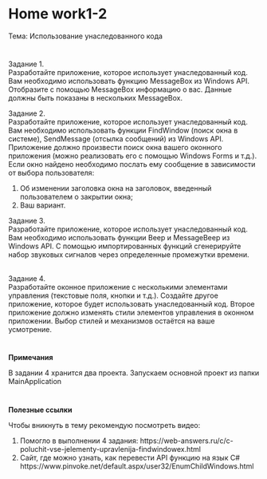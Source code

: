 # <b>Home work1-2</b>

Тема: Использование унаследованного кода<br>
#
Задание 1.<br>
Разработайте приложение, которое использует унаследованный код. Вам необходимо использовать функцию MessageBox из Windows API. Отобразите с помощью MessageBox информацию о вас. Данные должны быть показаны в нескольких MessageBox.

Задание 2.<br>
Разработайте приложение, которое использует унаследованный код. Вам необходимо использовать функции FindWindow (поиск окна в системе), SendMessage (отсылка сообщений) из Windows API. Приложение должно произвести поиск окна вашего оконного приложения (можно реализовать его с помощью Windows Forms и т.д.). Если окно найдено необходимо послать ему сообщение в зависимости от выбора пользователя:
<ol>
<li>Об изменении заголовка окна на заголовок, введенный пользователем о закрытии окна;</li>
<li>Ваш вариант.</li>
</ol>

Задание 3.<br>
Разработайте приложение, которое использует унаследованный код. Вам необходимо использовать функции Beep и MessageBeep из Windows API. С помощью импортированных функций сгенерируйте набор звуковых сигналов через определенные промежутки времени.

<br>Задание 4.<br>
Разработайте оконное приложение с несколькими элементами управления (текстовые поля, кнопки и т.д.). Создайте другое приложение, которое будет использовать унаследованный код. Второе приложение должно изменять стили элементов управления в оконном приложении. Выбор стилей и механизмов остаётся на ваше усмотрение.

# 

<b>Примечания</b>

В задании 4 хранится два проекта. Запускаем основной проект из папки MainApplication<br>

# 

<b>Полезные ссылки</b><br>

Чтобы вникнуть в тему рекомендую посмотреть видео:
<ol>
<li>Помогло в выполнении 4 задания: https://web-answers.ru/c/c-poluchit-vse-jelementy-upravlenija-findwindowex.html</li>
<li>Сайт, где можно узнать, как перевести API функцию на язык C# https://www.pinvoke.net/default.aspx/user32/EnumChildWindows.html</li>
</ol>
